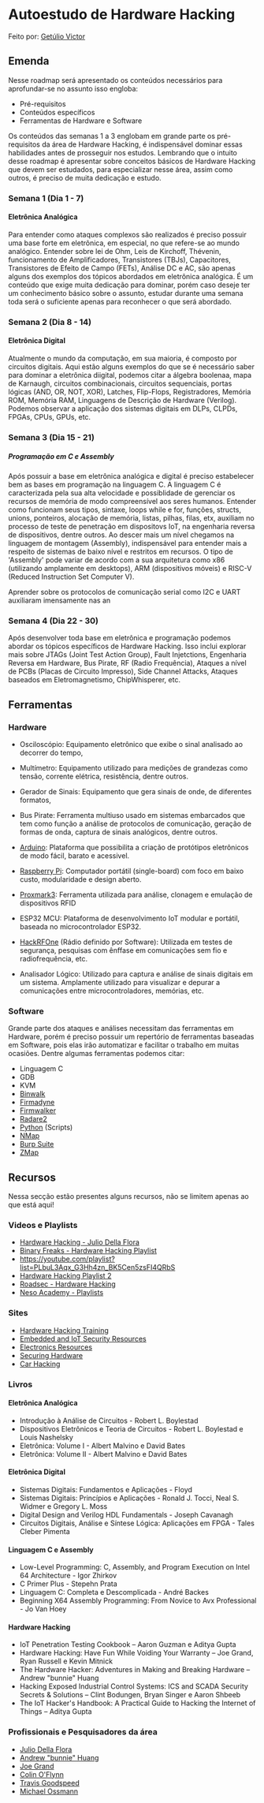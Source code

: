 # Autoestudo de Hardware Hacking

Feito por: [Getúlio Victor](https://github.com/GetulioVictor)

## Emenda

Nesse roadmap será apresentado os conteúdos necessários para aprofundar-se no assunto isso engloba:
- Pré-requisitos
- Conteúdos específicos
- Ferramentas de Hardware e Software

Os conteúdos das semanas 1 a 3 englobam em grande parte os pré-requisitos da área de Hardware Hacking, é indispensável dominar essas habilidades antes de prosseguir nos estudos.
Lembrando que o intuito desse roadmap é apresentar sobre conceitos básicos de Hardware Hacking que devem ser estudados, para especializar nesse área, assim como outros, é preciso de muita dedicação e estudo.

### Semana 1 (Dia 1 - 7)

#### Eletrônica Analógica

Para entender como ataques complexos são realizados é preciso possuir uma base forte em eletrônica, em especial, no que refere-se ao mundo analógico. Entender sobre lei de Ohm, Leis de Kirchoff, Thévenin, funcionamento de Amplificadores, Transistores (TBJs), Capacitores, Transistores de Efeito de Campo (FETs), Análise DC e AC, são apenas alguns dos exemplos dos tópicos abordados em eletrônica analógica. É um conteúdo que exige muita dedicação para dominar, porém caso deseje ter um conhecimento básico sobre o assunto, estudar durante uma semana toda será o suficiente apenas para reconhecer o que será abordado.

### Semana 2 (Dia 8 - 14)

#### Eletrônica Digital

Atualmente o mundo da computação, em sua maioria, é composto por circuitos digitais. Aqui estão alguns exemplos do que se é necessário saber para dominar a eletrônica diigital, podemos citar a álgebra boolenaa, mapa de Karnaugh, circuitos combinacionais, circuitos sequenciais, portas lógicas (AND, OR, NOT, XOR), Latches, Flip-Flops, Registradores, Memória ROM, Memória RAM, Linguagens de Descrição de Hardware (Verilog). 
Podemos observar a aplicação dos sistemas digitais em DLPs, CLPDs, FPGAs, CPUs, GPUs, etc.

### Semana 3 (Dia 15 - 21)

##### Programação em C e Assembly

Após possuir a base em eletrônica analógica e digital é preciso estabelecer bem as bases em programação na linguagem C. A linguagem C é caracterizada pela sua alta velocidade e possiblidade de gerenciar os recursos de memória de modo compreensível aos seres humanos.
Entender como funcionam seus tipos, sintaxe, loops while e for, funções, structs, unions, ponteiros, alocação de memória, listas, pilhas, filas, etx, auxiliam no processo de teste de penetração em dispositovs IoT, na engenharia reversa de dispositivos, dentre outros.
Ao descer mais um nível chegamos na linguagem de montagem (Assembly), indispensável para entender mais a respeito de sistemas de baixo nível e restritos em recursos. O tipo de 'Assembly' pode variar de acordo com a sua arquitetura
como x86 (utilizando amplamente em desktops), ARM (dispositivos móveis) e RISC-V (Reduced Instruction Set Computer V).

Aprender sobre os protocolos de comunicação serial como I2C e UART auxiliaram imensamente nas an

### Semana 4 (Dia 22 - 30)

Após desenvolver toda base em eletrônica e programação podemos abordar os tópicos específicos de Hardware Hacking. Isso inclui explorar mais sobre JTAGs (Joint Test Action Group), Fault Injetctions, Engenharia Reversa em Hardware, Bus Pirate, RF (Radio Frequência), Ataques a nível de PCBs (Placas de Circuito Impresso),
Side Channel Attacks, Ataques baseados em Eletromagnetismo, ChipWhisperer, etc.

## Ferramentas 

### Hardware

- Osciloscópio: Equipamento eletrônico que exibe o sinal analisado ao decorrer do tempo,

- Multímetro: Equipamento utilizado para medições de grandezas como tensão, corrente elétrica, resistência, dentre outros.

- Gerador de Sinais: Equipamento que gera sinais de onde, de diferentes formatos,

- Bus Pirate: Ferramenta multiuso usado em sistemas embarcados que tem como função a análise de protocolos de comunicação, geração de formas de onda, captura de sinais analógicos, dentre outros.

- [Arduino](https://www.arduino.cc/): Plataforma que possibilita a criação de protótipos eletrônicos de modo fácil, barato e acessivel.

- [Raspberry Pi](https://www.raspberrypi.com/): Computador portátil (single-board) com foco em baixo custo, modularidade e design aberto.

- [Proxmark3](https://github.com/Proxmark/proxmark3): Ferramenta utilizada para análise, clonagem e emulação de dispositivos RFID 

- ESP32 MCU: Plataforma de desenvolvimento IoT modular e portátil, baseada no microcontrolador ESP32.

- [HackRFOne](https://greatscottgadgets.com/hackrf/one/) (Rádio definido por Software): Utilizada em testes de segurança, pesquisas com ênffase em comunicações sem fio e radiofrequência, etc. 

- Analisador Lógico: Utilizado para captura e análise de sinais digitais em um sistema. Amplamente utilizado para visualizar e depurar a comunicações entre microcontroladores, memórias, etc. 

### Software

Grande parte dos ataques e análises necessitam das ferramentas em Hardware, porém é preciso possuir um repertório de ferramentas baseadas em Software, pois elas irão automatizar e facilitar
o trabalho em muitas ocasiões. Dentre algumas ferramentas podemos citar:

- Linguagem C 
- GDB 
- KVM
- [Binwalk](https://github.com/ReFirmLabs/binwalk)
- [Firmadyne](https://github.com/firmadyne/firmadyne)
- [Firmwalker](https://github.com/craigz28/firmwalker)
- [Radare2](https://github.com/radareorg/radare2)
- [Python](https://www.python.org/) (Scripts)
- [NMap](https://nmap.org/)
- [Burp Suite](https://www.kali.org/tools/burpsuite/)
- [ZMap](https://zmap.io/)

## Recursos

Nessa secção estão presentes alguns recursos, não se limitem apenas ao que está aqui!

### Videos e Playlists
- [Hardware Hacking - Julio Della Flora](https://youtube.com/channel/UCEyOwgMMfo8aJc4vZm6mYWw) 
- [Binary Freaks - Hardware Hacking Playlist](https://youtube.com/playlist?list=PLL8bstVVO1fCsO46wrpYvgNqXTcDIxy4P) 
- https://youtube.com/playlist?list=PLbuL3Aqx_G3Hh4zn_BK5Cen5zsFI4QRbS 
- [Hardware Hacking Playlist 2](https://youtube.com/playlist?list=PLuyjXiwnBIa3uiLCO9DKNWQcgG_vJ-gaz) 
- [Roadsec - Hardware Hacking](https://youtube.com/playlist?list=PLGdaaZUNDlN6ntfjur2GZPyQiR6-bU2_e) 
- [Neso Academy - Playlists](https://www.youtube.com/@nesoacademy/playlists)  

### Sites

- [Hardware Hacking Training](https://securinghardware.com/articles/BlackHat-Hardware-Training-Roadmap/)
- [Embedded and IoT Security Resources](https://github.com/fkie-cad/awesome-embedded-and-iot-security#readme)
- [Electronics Resources](https://github.com/kitspace/awesome-electronics#readme)
- [Securing Hardware](https://securinghardware.com/)
- [Car Hacking](https://github.com/jaredthecoder/awesome-vehicle-security#readme)

### Livros

#### Eletrônica Analógica
- Introdução à Análise de Circuitos - Robert L. Boylestad
- Dispositivos Eletrônicos e Teoria de Circuitos - Robert L. Boylestad e Louis Nashelsky
- Eletrônica: Volume I  - Albert Malvino e David Bates
- Eletrônica: Volume II - Albert Malvino e David Bates

#### Eletrônica Digital
- Sistemas Digitais: Fundamentos e Aplicações - Floyd
- Sistemas Digitais: Princípios e Aplicações - Ronald J. Tocci, Neal S. Widmer e Gregory L. Moss
- Digital Design and Verilog HDL Fundamentals - Joseph Cavanagh
- Circuitos Digitais, Análise e Síntese Lógica: Aplicações em FPGA - Tales Cleber Pimenta

#### Linguagem C e Assembly
- Low-Level Programming: C, Assembly, and Program Execution on Intel 64 Architecture - Igor Zhirkov
- C Primer Plus - Stepehn Prata
- Linguagem C: Completa e Descomplicada - André Backes
- Beginning X64 Assembly Programming: From Novice to Avx Professional - Jo Van Hoey

#### Hardware Hacking
- IoT Penetration Testing Cookbook – Aaron Guzman e Aditya Gupta
- Hardware Hacking: Have Fun While Voiding Your Warranty –  Joe Grand, Ryan Russell e Kevin Mitnick
- The Hardware Hacker: Adventures in Making and Breaking Hardware – Andrew "bunnie" Huang
- Hacking Exposed Industrial Control Systems: ICS and SCADA Security Secrets & Solutions – Clint Bodungen, Bryan Singer e Aaron Shbeeb
- The IoT Hacker's Handbook: A Practical Guide to Hacking the Internet of Things – Aditya Gupta

### Profissionais e Pesquisadores da área

- [Julio Della Flora](https://www.instagram.com/juliodellaflora/reels/)
- [Andrew "bunnie" Huang](https://github.com/bunnie)
- [Joe Grand](https://www.youtube.com/c/JoeGrand)
- [Colin O'Flynn](https://twitter.com/colinoflynn)
- [Travis Goodspeed](https://twitter.com/travisgoodspeed)
- [Michael Ossmann](https://hackaday.com/tag/michael-ossmann/)
